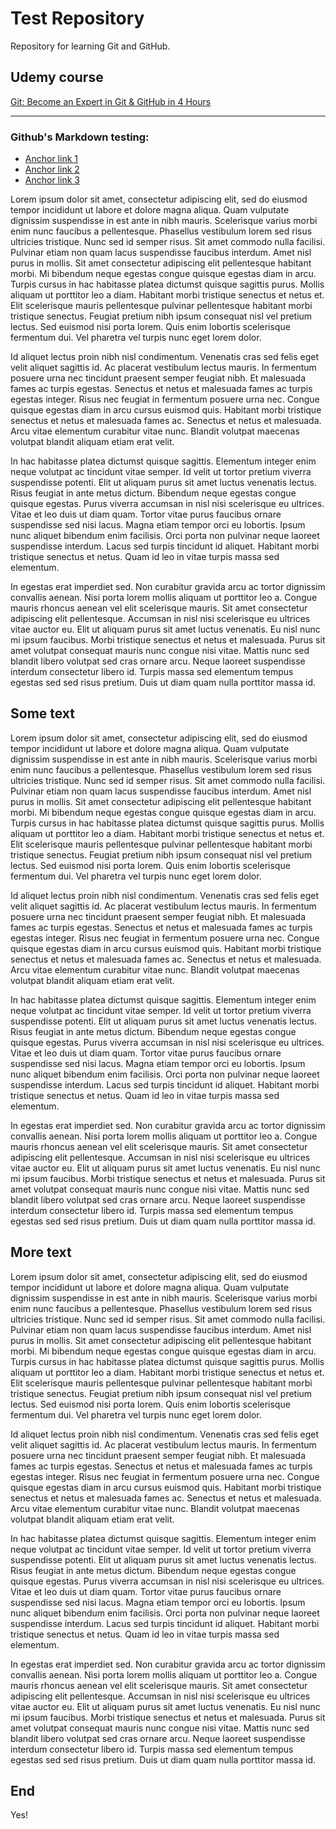# Test Repository
Repository for learning Git and GitHub.

## Udemy course
[Git: Become an Expert in Git & GitHub in 4 Hours](https://www.udemy.com/git-expert-4-hours/)

---

### Github's Markdown testing:

- [Anchor link 1](#some-text)
- [Anchor link 2](#more-text)
- [Anchor link 3](#end)

Lorem ipsum dolor sit amet, consectetur adipiscing elit, sed do eiusmod tempor incididunt ut labore et dolore magna aliqua. Quam vulputate dignissim suspendisse in est ante in nibh mauris. Scelerisque varius morbi enim nunc faucibus a pellentesque. Phasellus vestibulum lorem sed risus ultricies tristique. Nunc sed id semper risus. Sit amet commodo nulla facilisi. Pulvinar etiam non quam lacus suspendisse faucibus interdum. Amet nisl purus in mollis. Sit amet consectetur adipiscing elit pellentesque habitant morbi. Mi bibendum neque egestas congue quisque egestas diam in arcu. Turpis cursus in hac habitasse platea dictumst quisque sagittis purus. Mollis aliquam ut porttitor leo a diam. Habitant morbi tristique senectus et netus et. Elit scelerisque mauris pellentesque pulvinar pellentesque habitant morbi tristique senectus. Feugiat pretium nibh ipsum consequat nisl vel pretium lectus. Sed euismod nisi porta lorem. Quis enim lobortis scelerisque fermentum dui. Vel pharetra vel turpis nunc eget lorem dolor.

Id aliquet lectus proin nibh nisl condimentum. Venenatis cras sed felis eget velit aliquet sagittis id. Ac placerat vestibulum lectus mauris. In fermentum posuere urna nec tincidunt praesent semper feugiat nibh. Et malesuada fames ac turpis egestas. Senectus et netus et malesuada fames ac turpis egestas integer. Risus nec feugiat in fermentum posuere urna nec. Congue quisque egestas diam in arcu cursus euismod quis. Habitant morbi tristique senectus et netus et malesuada fames ac. Senectus et netus et malesuada. Arcu vitae elementum curabitur vitae nunc. Blandit volutpat maecenas volutpat blandit aliquam etiam erat velit.

In hac habitasse platea dictumst quisque sagittis. Elementum integer enim neque volutpat ac tincidunt vitae semper. Id velit ut tortor pretium viverra suspendisse potenti. Elit ut aliquam purus sit amet luctus venenatis lectus. Risus feugiat in ante metus dictum. Bibendum neque egestas congue quisque egestas. Purus viverra accumsan in nisl nisi scelerisque eu ultrices. Vitae et leo duis ut diam quam. Tortor vitae purus faucibus ornare suspendisse sed nisi lacus. Magna etiam tempor orci eu lobortis. Ipsum nunc aliquet bibendum enim facilisis. Orci porta non pulvinar neque laoreet suspendisse interdum. Lacus sed turpis tincidunt id aliquet. Habitant morbi tristique senectus et netus. Quam id leo in vitae turpis massa sed elementum.

In egestas erat imperdiet sed. Non curabitur gravida arcu ac tortor dignissim convallis aenean. Nisi porta lorem mollis aliquam ut porttitor leo a. Congue mauris rhoncus aenean vel elit scelerisque mauris. Sit amet consectetur adipiscing elit pellentesque. Accumsan in nisl nisi scelerisque eu ultrices vitae auctor eu. Elit ut aliquam purus sit amet luctus venenatis. Eu nisl nunc mi ipsum faucibus. Morbi tristique senectus et netus et malesuada. Purus sit amet volutpat consequat mauris nunc congue nisi vitae. Mattis nunc sed blandit libero volutpat sed cras ornare arcu. Neque laoreet suspendisse interdum consectetur libero id. Turpis massa sed elementum tempus egestas sed sed risus pretium. Duis ut diam quam nulla porttitor massa id.

## Some text

Lorem ipsum dolor sit amet, consectetur adipiscing elit, sed do eiusmod tempor incididunt ut labore et dolore magna aliqua. Quam vulputate dignissim suspendisse in est ante in nibh mauris. Scelerisque varius morbi enim nunc faucibus a pellentesque. Phasellus vestibulum lorem sed risus ultricies tristique. Nunc sed id semper risus. Sit amet commodo nulla facilisi. Pulvinar etiam non quam lacus suspendisse faucibus interdum. Amet nisl purus in mollis. Sit amet consectetur adipiscing elit pellentesque habitant morbi. Mi bibendum neque egestas congue quisque egestas diam in arcu. Turpis cursus in hac habitasse platea dictumst quisque sagittis purus. Mollis aliquam ut porttitor leo a diam. Habitant morbi tristique senectus et netus et. Elit scelerisque mauris pellentesque pulvinar pellentesque habitant morbi tristique senectus. Feugiat pretium nibh ipsum consequat nisl vel pretium lectus. Sed euismod nisi porta lorem. Quis enim lobortis scelerisque fermentum dui. Vel pharetra vel turpis nunc eget lorem dolor.

Id aliquet lectus proin nibh nisl condimentum. Venenatis cras sed felis eget velit aliquet sagittis id. Ac placerat vestibulum lectus mauris. In fermentum posuere urna nec tincidunt praesent semper feugiat nibh. Et malesuada fames ac turpis egestas. Senectus et netus et malesuada fames ac turpis egestas integer. Risus nec feugiat in fermentum posuere urna nec. Congue quisque egestas diam in arcu cursus euismod quis. Habitant morbi tristique senectus et netus et malesuada fames ac. Senectus et netus et malesuada. Arcu vitae elementum curabitur vitae nunc. Blandit volutpat maecenas volutpat blandit aliquam etiam erat velit.

In hac habitasse platea dictumst quisque sagittis. Elementum integer enim neque volutpat ac tincidunt vitae semper. Id velit ut tortor pretium viverra suspendisse potenti. Elit ut aliquam purus sit amet luctus venenatis lectus. Risus feugiat in ante metus dictum. Bibendum neque egestas congue quisque egestas. Purus viverra accumsan in nisl nisi scelerisque eu ultrices. Vitae et leo duis ut diam quam. Tortor vitae purus faucibus ornare suspendisse sed nisi lacus. Magna etiam tempor orci eu lobortis. Ipsum nunc aliquet bibendum enim facilisis. Orci porta non pulvinar neque laoreet suspendisse interdum. Lacus sed turpis tincidunt id aliquet. Habitant morbi tristique senectus et netus. Quam id leo in vitae turpis massa sed elementum.

In egestas erat imperdiet sed. Non curabitur gravida arcu ac tortor dignissim convallis aenean. Nisi porta lorem mollis aliquam ut porttitor leo a. Congue mauris rhoncus aenean vel elit scelerisque mauris. Sit amet consectetur adipiscing elit pellentesque. Accumsan in nisl nisi scelerisque eu ultrices vitae auctor eu. Elit ut aliquam purus sit amet luctus venenatis. Eu nisl nunc mi ipsum faucibus. Morbi tristique senectus et netus et malesuada. Purus sit amet volutpat consequat mauris nunc congue nisi vitae. Mattis nunc sed blandit libero volutpat sed cras ornare arcu. Neque laoreet suspendisse interdum consectetur libero id. Turpis massa sed elementum tempus egestas sed sed risus pretium. Duis ut diam quam nulla porttitor massa id.

## More text

Lorem ipsum dolor sit amet, consectetur adipiscing elit, sed do eiusmod tempor incididunt ut labore et dolore magna aliqua. Quam vulputate dignissim suspendisse in est ante in nibh mauris. Scelerisque varius morbi enim nunc faucibus a pellentesque. Phasellus vestibulum lorem sed risus ultricies tristique. Nunc sed id semper risus. Sit amet commodo nulla facilisi. Pulvinar etiam non quam lacus suspendisse faucibus interdum. Amet nisl purus in mollis. Sit amet consectetur adipiscing elit pellentesque habitant morbi. Mi bibendum neque egestas congue quisque egestas diam in arcu. Turpis cursus in hac habitasse platea dictumst quisque sagittis purus. Mollis aliquam ut porttitor leo a diam. Habitant morbi tristique senectus et netus et. Elit scelerisque mauris pellentesque pulvinar pellentesque habitant morbi tristique senectus. Feugiat pretium nibh ipsum consequat nisl vel pretium lectus. Sed euismod nisi porta lorem. Quis enim lobortis scelerisque fermentum dui. Vel pharetra vel turpis nunc eget lorem dolor.

Id aliquet lectus proin nibh nisl condimentum. Venenatis cras sed felis eget velit aliquet sagittis id. Ac placerat vestibulum lectus mauris. In fermentum posuere urna nec tincidunt praesent semper feugiat nibh. Et malesuada fames ac turpis egestas. Senectus et netus et malesuada fames ac turpis egestas integer. Risus nec feugiat in fermentum posuere urna nec. Congue quisque egestas diam in arcu cursus euismod quis. Habitant morbi tristique senectus et netus et malesuada fames ac. Senectus et netus et malesuada. Arcu vitae elementum curabitur vitae nunc. Blandit volutpat maecenas volutpat blandit aliquam etiam erat velit.

In hac habitasse platea dictumst quisque sagittis. Elementum integer enim neque volutpat ac tincidunt vitae semper. Id velit ut tortor pretium viverra suspendisse potenti. Elit ut aliquam purus sit amet luctus venenatis lectus. Risus feugiat in ante metus dictum. Bibendum neque egestas congue quisque egestas. Purus viverra accumsan in nisl nisi scelerisque eu ultrices. Vitae et leo duis ut diam quam. Tortor vitae purus faucibus ornare suspendisse sed nisi lacus. Magna etiam tempor orci eu lobortis. Ipsum nunc aliquet bibendum enim facilisis. Orci porta non pulvinar neque laoreet suspendisse interdum. Lacus sed turpis tincidunt id aliquet. Habitant morbi tristique senectus et netus. Quam id leo in vitae turpis massa sed elementum.

In egestas erat imperdiet sed. Non curabitur gravida arcu ac tortor dignissim convallis aenean. Nisi porta lorem mollis aliquam ut porttitor leo a. Congue mauris rhoncus aenean vel elit scelerisque mauris. Sit amet consectetur adipiscing elit pellentesque. Accumsan in nisl nisi scelerisque eu ultrices vitae auctor eu. Elit ut aliquam purus sit amet luctus venenatis. Eu nisl nunc mi ipsum faucibus. Morbi tristique senectus et netus et malesuada. Purus sit amet volutpat consequat mauris nunc congue nisi vitae. Mattis nunc sed blandit libero volutpat sed cras ornare arcu. Neque laoreet suspendisse interdum consectetur libero id. Turpis massa sed elementum tempus egestas sed sed risus pretium. Duis ut diam quam nulla porttitor massa id.

## End

Yes!
